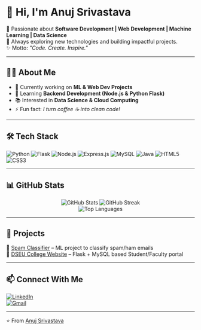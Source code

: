 # 👋 Hi, I'm Anuj Srivastava  

🚀 Passionate about **Software Development | Web Development | Machine Learning | Data Science**  
🎯 Always exploring new technologies and building impactful projects.  
✨ Motto: *"Code. Create. Inspire."*  

---

## 🧑‍💻 About Me  
- 🔭 Currently working on **ML & Web Dev Projects**  
- 🌱 Learning **Backend Development (Node.js & Python Flask)**  
- 📚 Interested in **Data Science & Cloud Computing**  
- ⚡ Fun fact: *I turn coffee ☕ into clean code!*

---

## 🛠️ Tech Stack  

![Python](https://img.shields.io/badge/Python-3776AB?style=for-the-badge&logo=python&logoColor=white)  ![Flask](https://img.shields.io/badge/Flask-000000?style=for-the-badge&logo=flask&logoColor=white)  ![Node.js](https://img.shields.io/badge/Node.js-43853D?style=for-the-badge&logo=node.js&logoColor=white) ![Express.js](https://img.shields.io/badge/Express.js-404D59?style=for-the-badge)  ![MySQL](https://img.shields.io/badge/MySQL-005C84?style=for-the-badge&logo=mysql&logoColor=white)  ![Java](https://img.shields.io/badge/Java-ED8B00?style=for-the-badge&logo=openjdk&logoColor=white)  ![HTML5](https://img.shields.io/badge/HTML5-E34F26?style=for-the-badge&logo=html5&logoColor=white)  ![CSS3](https://img.shields.io/badge/CSS3-1572B6?style=for-the-badge&logo=css3&logoColor=white)  

---

## 📊 GitHub Stats  

<p align="center">
  <img src="https://github-readme-stats.vercel.app/api?username=yourentertainments10-coder&show_icons=true&theme=tokyonight" alt="GitHub Stats" />

  <img src="https://github-readme-streak-stats.herokuapp.com/?user=yourentertainments10-coder&theme=tokyonight" alt="GitHub Streak" />
  <br/>
  <img src="https://github-readme-stats.vercel.app/api/top-langs/?username=yourentertainments10-coder&layout=compact&theme=tokyonight" alt="Top Languages" />
</p>

---

## 🚀 Projects  

🔹 [Spam Classifier](https://github.com/yourentertainments10-coder/spam-classifier) – ML project to classify spam/ham emails  
🔹 [DSEU College Website](https://github.com/yourentertainments10-coder/dseu-college-website) – Flask + MySQL based Student/Faculty portal  

---

## 📫 Connect With Me  

[![LinkedIn](https://img.shields.io/badge/LinkedIn-0A66C2?style=for-the-badge&logo=linkedin&logoColor=white)](https://linkedin.com/in/anuj)  
[![Gmail](https://img.shields.io/badge/Gmail-D14836?style=for-the-badge&logo=gmail&logoColor=white)](mailto:yourentertainments10@gmail.com)  

---
⭐️ From [Anuj Srivastava](https://github.com/yourentertainments10-coder)
